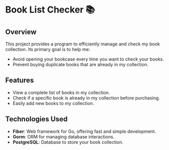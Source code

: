 # Book List Checker 📚

## Overview
This project provides a program to efficiently manage and check my book collection. Its primary goal is to help me:
- Avoid opening your bookcase every time you want to check your books.
- Prevent buying duplicate books that are already in my collection.

## Features
- View a complete list of books in my collection.
- Check if a specific book is already in my collection before purchasing.
- Easily add new books to my collection.

## Technologies Used
- **Fiber**: Web framework for Go, offering fast and simple development.
- **Gorm**: ORM for managing database interactions.
- **PostgreSQL**: Database to store your book collection.


